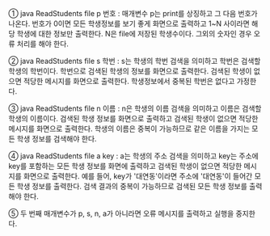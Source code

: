 ①     java ReadStudents file p 번호 : 매개변수 p는 print를 상징하고 그 다음 번호가 나온다. 번호가 0이면 모든 학생정보를 보기 좋게 화면으로 출력하고 1~N 사이라면 해당 학생에 대한 정보만 출력한다. N은 file에 저장된 학생수이다. 그외의 숫자인 경우 오류 처리를 해야 한다.

②     java ReadStudents file s 학번 : s는 학생의 학번 검색을 의미하고 학번은 검색할 학생의 학번이다. 학번으로 검색된 학생의 정보를 화면으로 출력한다. 검색된 학생이 없으면 적당한 메시지를 화면으로 출력한다. 학생정보에서 중복된 학번은 없다고 가정한다.

③     java ReadStudents file n 이름 : n은 학생의 이름 검색을 의미하고 이름은 검색할 학생의 이름이다. 검색된 학생 정보를 화면으로 출력하고 검색된 학생이 없으면 적당한 메시지를 화면으로 출력한다. 학생의 이름은 중복이 가능하므로 같은 이름을 가지는 모든 학생 정보를 검색해야 한다.

④     java ReadStudents file a key : a는 학생의 주소 검색을 의미하고 key는 주소에 key를 포함하는 모든 학생 정보를 화면에 출력하고 검색된 학생이 없으면 적당한 메시지를 화면으로 출력한다. 예를 들어, key가 '대연동'이라면 주소에 '대연동'이 들어간 모든 학생 정보를 출력한다. 검색 결과의 중복이 가능하므로 검색된 모든 학생 정보를 출력해야 한다.

⑤     두 번째 매개변수가 p, s, n, a가 아니라면 오류 메시지를 출력하고 실행을 중지한다.
